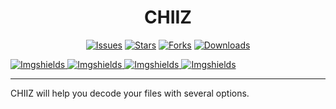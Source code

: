 <div align="center">
  <h1>CHIIZ</h1>
  
  [![Issues](https://img.shields.io/github/issues/Shio7/CHIIZ?style=for-the-badge)](https://github.com/Shio7/CHIIZ/issues)
  [![Stars](https://img.shields.io/github/stars/Shio7/CHIIZ?style=for-the-badge)](https://github.com/Shio7/CHIIZ)
  [![Forks](https://img.shields.io/github/forks/Shio7/CHIIZ?style=for-the-badge)](https://github.com/Shio7/CHIIZ/forks)
  [![Downloads](https://img.shields.io/github/downloads/Shio7/CHIIZ?style=for-the-badge)](https://github.com/Shio7/CHIIZ/releases)
  
  </div>
  <a href="https://github.com/Shio7/CHIIZ">
    <img src="https://img.shields.io/github/issues/Shio7/CHIIZ?style=for-the-badge&logo=appveyor"
         alt="Imgshields">
  </a>
  <a href="https://github.com/Shio7/CHIIZ">
    <img src="https://img.shields.io/github/stars/Shio7/CHIIZ?style=for-the-badge&logo=appveyor"
         alt="Imgshields">
  </a>
  </a>
  <a href="https://github.com/Shio7/CHIIZ">
    <img src="https://img.shields.io/github/forks/Shio7/CHIIZ?style=for-the-badge&logo=appveyor"
         alt="Imgshields">
  </a>
  <a href="https://github.com/Shio7/CHIIZ">
    <img src="https://img.shields.io/github/license/Shio7/CHIIZ?style=for-the-badge&logo=appveyor"
         alt="Imgshields">  
  </a>   
  

<hr>
CHIIZ will help you decode your files with several options.
